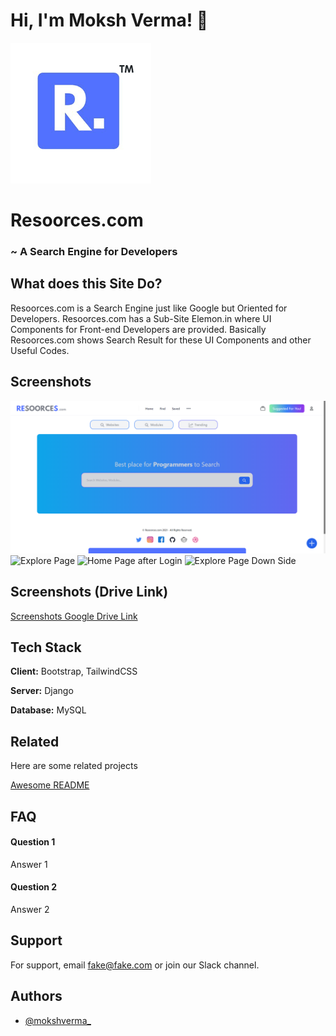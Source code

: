 
# Hi, I'm Moksh Verma! 👋


![Resoorces.com](https://github.com/mokshverma-dev/Resoorces/blob/main/resoorces_logo.png)


# Resoorces.com

### ~ A Search Engine for Developers


## What does this Site Do?

Resoorces.com is a Search Engine just like Google but Oriented for Developers. Resoorces.com has a Sub-Site Elemon.in where UI Components for Front-end Developers are provided.
Basically Resoorces.com shows Search Result for these UI Components and other Useful Codes.
## Screenshots

![Home Page](https://github.com/mokshverma-dev/Resoorces/blob/main/Screenshot%202023-01-07%20214853.png)
![Explore Page](https://drive.google.com/file/d/139kRHAA7Ftl7crSbhQRZMbaK9LPAlFoI/view?usp=share_link)
![Home Page after Login](https://drive.google.com/file/d/1oO-eHXQFk0KrcEB8t0YgOr1s1kJYViua/view?usp=share_link)
![Explore Page Down Side](https://drive.google.com/file/d/1MfDXDYkmlNm7uU3zI1uYTBBLEIbX_Pir/view?usp=share_link)

## Screenshots (Drive Link)

[Screenshots Google Drive Link](https://drive.google.com/drive/folders/16IRKsXFOKQ2e7Ep4NbPQfihPqGf9ZyJF?usp=share_link)

## Tech Stack

**Client:** Bootstrap, TailwindCSS

**Server:** Django

**Database:** MySQL


## Related

Here are some related projects

[Awesome README](https://github.com/matiassingers/awesome-readme)


## FAQ

#### Question 1

Answer 1

#### Question 2

Answer 2


## Support

For support, email fake@fake.com or join our Slack channel.


## Authors

- [@mokshverma_](https://www.instagram.com/mokshverma_/)

